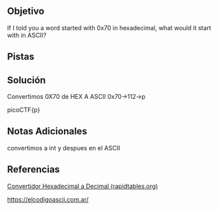## Objetivo
If I told you a word started with 0x70 in hexadecimal, what would it start with in ASCII?
## Pistas

## Solución
Convertimos 0X70 de HEX A ASCII
0x70->112->p

picoCTF{p}

## Notas Adicionales
convertimos a int y despues en el ASCII
## Referencias
[Convertidor Hexadecimal a Decimal (rapidtables.org)](https://www.rapidtables.org/convert/number/hex-to-decimal.html)

https://elcodigoascii.com.ar/
